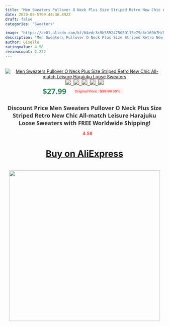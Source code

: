 ```yaml
---
title: "Men Sweaters Pullover O Neck Plus Size Striped Retro New Chic All-match Leisure Harajuku Loose Sweaters"
date: 2020-09-5T09:44:36.892Z
draft: false
categories: "Sweaters"

image: "https://ae01.alicdn.com/kf/H4edc3c9b5592475089115e79c8c169b7H/Men-Sweaters-Pullover-O-Neck-Plus-Size-Striped-Retro-New-Chic-All-match-Leisure-Harajuku-Loose.png_220x220.png"
description: "Men Sweaters Pullover O Neck Plus Size Striped Retro New Chic All-match Leisure Harajuku Loose Sweaters"
author: Giselle
ratingvalue: 4.58
reviewcount: 2.222
---
```

<br>
<div style="text-align: center;">
<a href="https://s.click.aliexpress.com/e/_ArOp3r" target="_blank" rel="nofollow noopener noreferrer"><img alt="Men Sweaters Pullover O Neck Plus Size Striped Retro New Chic All-match Leisure Harajuku Loose Sweaters" class="magnifier-image" src="https://ae01.alicdn.com/kf/H4edc3c9b5592475089115e79c8c169b7H/Men-Sweaters-Pullover-O-Neck-Plus-Size-Striped-Retro-New-Chic-All-match-Leisure-Harajuku-Loose.png_220x220.png_640x640.jpg">
<br>
<img style="border:1px solid salmon" src="https://ae01.alicdn.com/kf/H4edc3c9b5592475089115e79c8c169b7H/Men-Sweaters-Pullover-O-Neck-Plus-Size-Striped-Retro-New-Chic-All-match-Leisure-Harajuku-Loose.png_120x120.jpg">&nbsp;&nbsp;<img style="border:1px solid salmon" src="https://ae01.alicdn.com/kf/Hc387ab9033064cfca37ddc30993d1d8cO/Men-Sweaters-Pullover-O-Neck-Plus-Size-Striped-Retro-New-Chic-All-match-Leisure-Harajuku-Loose.jpg_120x120.jpg">&nbsp;&nbsp;<img style="border:1px solid salmon" src="https://ae01.alicdn.com/kf/Hb8a3627f99e348f49ea212555114ae98e/Men-Sweaters-Pullover-O-Neck-Plus-Size-Striped-Retro-New-Chic-All-match-Leisure-Harajuku-Loose.jpg_120x120.jpg">&nbsp;&nbsp;<img style="border:1px solid salmon" src="https://ae01.alicdn.com/kf/H6bb081d2425c4630a0e03fc16600770b8/Men-Sweaters-Pullover-O-Neck-Plus-Size-Striped-Retro-New-Chic-All-match-Leisure-Harajuku-Loose.jpg_120x120.jpg">&nbsp;&nbsp;<img style="border:1px solid salmon" src="https://ae01.alicdn.com/kf/H80a87dff76494086b694eb1b1bceacc50/Men-Sweaters-Pullover-O-Neck-Plus-Size-Striped-Retro-New-Chic-All-match-Leisure-Harajuku-Loose.jpg_120x120.jpg"></a></div><br0>
<div style="text-align: center;"><span style="background-color: white; border: 0px; box-sizing: border-box; color: seagreen; display: inline-block; font-family: &quot;open sans&quot; , &quot;arial&quot; , &quot;helvetica&quot; , sans-serif , &quot;heiti&quot;; font-size: 24px; font-stretch: inherit; font-weight: 700; line-height: inherit; margin: 0px 10px 0px 0px; padding: 0px; vertical-align: middle;">$27.99 </span>
<span style="background: rgb(255 , 241 , 241); border-radius: 3px; border: 0px; box-sizing: border-box; color: #ff4747; display: inline-block; font-family: inherit; font-size: 12px; font-stretch: inherit; font-style: inherit; font-variant: inherit; font-weight: 600; line-height: inherit; margin: 0px; padding: 2px 5px; transform: scale(0.9); vertical-align: middle;">Original Price : <b style="text-decoration: line-through;">$39.99 </b> 30%&nbsp;&nbsp;</span></div>
<h1 style="color: #333333; display: inline-block; font-family: &quot;open sans&quot; , &quot;arial&quot; , &quot;helvetica&quot; , sans-serif , &quot;heiti&quot;; font-size: 18px; font-stretch: inherit; font-weight: 700; text-align: center;">Discount Price Men Sweaters Pullover O Neck Plus Size Striped Retro New Chic All-match Leisure Harajuku Loose Sweaters with FREE Worldwide Shipping!</h1>
<div style="color: #ff4747; text-align: center;">
<img src="https://4.bp.blogspot.com/-M0ZcTcb-5uY/XleCXlxnR4I/AAAAAAAAAEc/OrjgMkXV1oMQFaCRZj5HQwOCBcu3w1FegCPcBGAYYCw/s1600/star.png" style="height: 15px;">&nbsp;<b>4.58</b></div>
<div class="button_cont" align="center"><a class="buynow_a" href="https://s.click.aliexpress.com/e/_ArOp3r" target="_blank" rel="nofollow noopener noreferrer"><H1>Buy on AliExpress</H1></a></div><br>
<div class="separator" style="clear: both; text-align: center;">
<img src="https://lh3.googleusercontent.com/-pTy5HemUv9M/XlePHvY0dAI/AAAAAAAAAE4/0nX5iRUoIWY8eMW9Dpxeirr157OZliDIgCLcBGAsYHQ/s1600/badge.gif" width="480">
</div>
